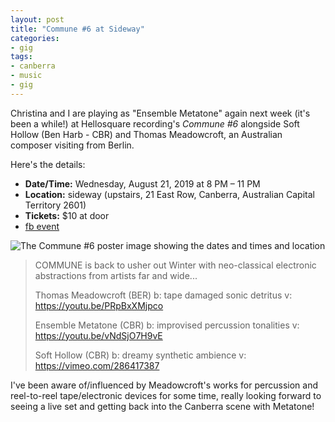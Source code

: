 ```yaml
---
layout: post
title: "Commune #6 at Sideway"
categories:
- gig
tags:
- canberra
- music
- gig
---
```


Christina and I are playing as "Ensemble Metatone" again next week
(it's been a while!) at Hellosquare recording's _Commune #6_ alongside
Soft Hollow (Ben Harb - CBR) and Thomas Meadowcroft, an Australian
composer visiting from Berlin.

Here's the details:

- **Date/Time:** Wednesday, August 21, 2019 at 8 PM – 11 PM
- **Location:** sideway (upstairs, 21 East Row, Canberra, Australian
  Capital Territory 2601)
- **Tickets:** $10 at door
- [fb event](https://www.facebook.com/events/641319713039398/)

![The Commune #6 poster image showing the dates and times and location]({{site.baseurl}}/assets/blog/2019/commune_6_poster.jpg)

> COMMUNE is back to usher out Winter with neo-classical electronic abstractions from artists far and wide...
>
> Thomas Meadowcroft (BER)
> b: tape damaged sonic detritus
> v: https://youtu.be/PRpBxXMjpco
>
> Ensemble Metatone (CBR)
> b: improvised percussion tonalities
> v: https://youtu.be/vNdSjO7H9vE
>
> Soft Hollow (CBR)
> b: dreamy synthetic ambience
> v: https://vimeo.com/286417387

I've been aware of/influenced by Meadowcroft's works for percussion and reel-to-reel tape/electronic devices for some time, really looking forward to seeing a live set and getting back into the Canberra scene with Metatone!
